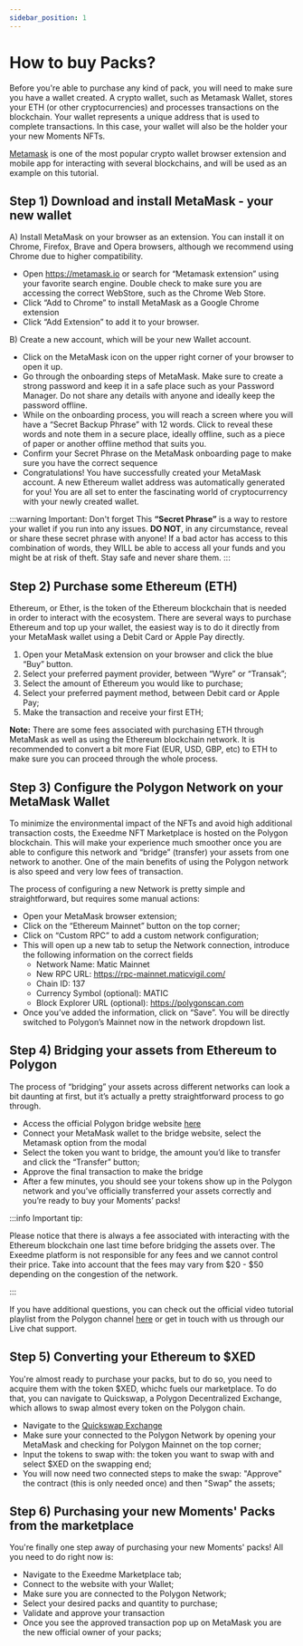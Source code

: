 ```yaml
---
sidebar_position: 1
---
```


# How to buy Packs?

Before you're able to purchase any kind of pack, you will need to make sure you have a wallet created. 
A crypto wallet, such as Metamask Wallet, stores your ETH (or other cryptocurrencies) and processes transactions on the blockchain. Your wallet represents a unique address that is used to complete transactions. In this case, your wallet will also be the holder your your new Moments NFTs.

[Metamask](https://www.metamask.io) is one of the most popular crypto wallet browser extension and mobile app for interacting with several blockchains, and will be used as an example on this tutorial.


## Step 1) Download and install MetaMask - your new wallet

A) Install MetaMask on your browser as an extension. You can install it on Chrome, Firefox, Brave and Opera browsers, although we recommend using Chrome due to higher compatibility.
  - Open https://metamask.io or search for “Metamask extension” using your favorite search engine. Double check to make sure you are accessing the correct WebStore, such as the Chrome Web Store.
  - Click “Add to Chrome” to install MetaMask as a Google Chrome extension
  - Click “Add Extension” to add it to your browser.

B) Create a new account, which will be your new Wallet account.
  - Click on the MetaMask icon on the upper right corner of your browser to open it up.
  - Go through the onboarding steps of MetaMask. Make sure to create a strong password and keep it in a safe place such as your Password Manager. Do not share any details with anyone and ideally keep the password offline.
  - While on the onboarding process, you will reach a screen where you will have a “Secret Backup Phrase” with 12 words. Click to reveal these words and note them in a secure place, ideally offline, such as a piece of paper or another offline method that suits you.
  - Confirm your Secret Phrase on the MetaMask onboarding page to make sure you have the correct sequence
  - Congratulations! You have successfully created your MetaMask account. A new Ethereum wallet address was automatically generated for you! You are all set to enter the fascinating world of cryptocurrency with your newly created wallet.


:::warning Important: Don't forget
This **“Secret Phrase”** is a way to restore your wallet if you run into any issues. **DO NOT**, in any circumstance, reveal or share these secret phrase with anyone! If a bad actor has access to this combination of words, they WILL be able to access all your funds and you might be at risk of theft. Stay safe and never share them.
:::


## Step 2) Purchase some Ethereum (ETH)

Ethereum, or Ether, is the token of the Ethereum blockchain that is needed in order to interact with the ecosystem. There are several ways to purchase Ethereum and top up your wallet, the easiest way is to do it directly from your MetaMask wallet using a Debit Card or Apple Pay directly. 
  1) Open your MetaMask extension on your browser and click the blue “Buy” button.
  2) Select your preferred payment provider, between “Wyre” or “Transak”;
  3) Select the amount of Ethereum you would like to purchase;
  4) Select your preferred payment method, between Debit card or Apple Pay;
  5) Make the transaction and receive your first ETH;

**Note:** There are some fees associated with purchasing ETH through MetaMask as well as using the Ethereum blockchain network. It is recommended to convert a bit more Fiat (EUR, USD, GBP, etc) to ETH to make sure you can proceed through the whole process.


## Step 3) Configure the Polygon Network on your MetaMask Wallet

To minimize the environmental impact of the NFTs and avoid high additional transaction costs, the Exeedme NFT Marketplace is hosted on the Polygon blockchain. This will make your experience much smoother once you are able to configure this network and “bridge” (transfer) your assets from one network to another. One of the main benefits of using the Polygon network is also speed and very low fees of transaction.

The process of configuring a new Network is pretty simple and straightforward, but requires some manual actions:

  - Open your MetaMask browser extension;
  - Click on the “Ethereum Mainnet” button on the top corner;
  - Click on “Custom RPC” to add a custom network configuration;
  - This will open up a new tab to setup the Network connection, introduce the following information on the correct fields
    - Network Name: Matic Mainnet
    - New RPC URL: https://rpc-mainnet.maticvigil.com/
    - Chain ID: 137
    - Currency Symbol (optional): MATIC
    - Block Explorer URL (optional): https://polygonscan.com
  - Once you’ve added the information, click on “Save”. You will be directly switched to Polygon’s Mainnet now in the network dropdown list.


## Step 4) Bridging your assets from Ethereum to Polygon

The process of “bridging” your assets across different networks can look a bit daunting at first, but it’s actually a pretty straightforward process to go through.
  - Access the official Polygon bridge website [here](https://wallet.matic.network/bridge/)
  - Connect your MetaMask wallet to the bridge website, select the Metamask option from the modal
  - Select the token you want to bridge, the amount you’d like to transfer and click the “Transfer” button;
  - Approve the final transaction to make the bridge
  - After a few minutes, you should see your tokens show up in the Polygon network and you’ve officially transferred your assets correctly and you’re ready to buy your Moments’ packs!

:::info Important tip: 

Please notice that there is always a fee associated with interacting with the Ethereum blockchain one last time before bridging the assets over. The Exeedme platform is not responsible for any fees and we cannot control their price. Take into account that the fees may vary from $20 - $50 depending on the congestion of the network.

:::

If you have additional questions, you can check out the official video tutorial playlist from the Polygon channel [here](https://www.youtube.com/playlist?list=PLslsfan1R_z0Epvnqsj29V1LBAh99dzu9) or get in touch with us through our Live chat support.


## Step 5) Converting your Ethereum to $XED

You're almost ready to purchase your packs, but to do so, you need to acquire them with the token $XED, whichc fuels our marketplace. To do that, you can navigate to Quickswap, a Polygon Decentralized Exchange, which allows to swap almost every token on the Polygon chain.

  - Navigate to the [Quickswap Exchange](https://quickswap.exchange/#/swap)
  - Make sure your connected to the Polygon Network by opening your MetaMask and checking for Polygon Mainnet on the top corner;
  - Input the tokens to swap with: the token you want to swap with and select $XED on the swapping end;
  - You will now need two connected steps to make the swap: "Approve" the contract (this is only needed once) and then "Swap" the assets;


## Step 6) Purchasing your new Moments' Packs from the marketplace

You're finally one step away of purchasing your new Moments' packs! All you need to do right now is:
  - Navigate to the Exeedme Marketplace tab;
  - Connect to the website with your Wallet;
  - Make sure you are connected to the Polygon Network;
  - Select your desired packs and quantity to purchase;
  - Validate and approve your transaction 
  - Once you see the approved transaction pop up on MetaMask you are the new official owner of your packs; 

